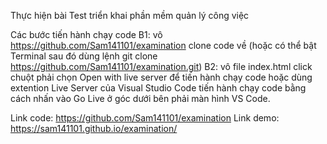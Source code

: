 Thực hiện bài Test triển khai phần mềm quản lý công việc

Các bước tiến hành chạy code
B1: vô https://github.com/Sam141101/examination clone code về 
    (hoặc có thể bật Terminal sau đó dùng lệnh git clone https://github.com/Sam141101/examination.git)
B2: vô file index.html click chuột phải chọn Open with live server để tiến hành chạy code 
    hoặc dùng extention Live Server của Visual Studio Code tiến hành chạy code bằng cách 
    nhấn vào Go Live ở góc dưới bên phải màn hình VS Code.

Link code: https://github.com/Sam141101/examination
Link demo: https://sam141101.github.io/examination/
